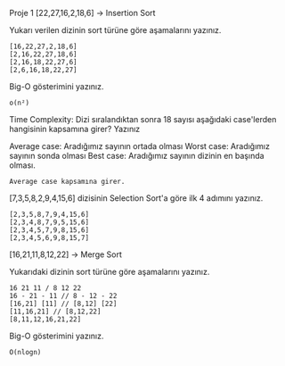 Proje 1
[22,27,16,2,18,6] -> Insertion Sort

Yukarı verilen dizinin sort türüne göre aşamalarını yazınız.

    [16,22,27,2,18,6]
    [2,16,22,27,18,6]
    [2,16,18,22,27,6]
    [2,6,16,18,22,27]


Big-O gösterimini yazınız.

    o(n²)


Time Complexity: Dizi sıralandıktan sonra 18 sayısı aşağıdaki case'lerden hangisinin kapsamına girer? Yazınız

Average case: Aradığımız sayının ortada olması
Worst case: Aradığımız sayının sonda olması
Best case: Aradığımız sayının dizinin en başında olması.

    Average case kapsamına girer.


[7,3,5,8,2,9,4,15,6] dizisinin Selection Sort'a göre ilk 4 adımını yazınız.

    [2,3,5,8,7,9,4,15,6]
    [2,3,4,8,7,9,5,15,6]
    [2,3,4,5,7,9,8,15,6]
    [2,3,4,5,6,9,8,15,7]


[16,21,11,8,12,22] -> Merge Sort

Yukarıdaki dizinin sort türüne göre aşamalarını yazınız.

    16 21 11 / 8 12 22
    16 - 21 - 11 // 8 - 12 - 22
    [16,21] [11] // [8,12] [22]
    [11,16,21] // [8,12,22]
    [8,11,12,16,21,22]


Big-O gösterimini yazınız.

    O(nlogn)
